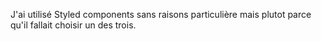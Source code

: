 J'ai utilisé Styled components sans raisons particulière mais plutot parce qu'il fallait choisir un des trois.